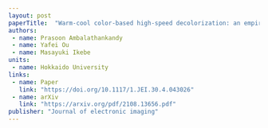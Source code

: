 ```yaml
---
layout: post
paperTitle:  "Warm-cool color-based high-speed decolorization: an empirical approach for tone mapping applications"
authors:
 - name: Prasoon Ambalathankandy
 - name: Yafei Ou
 - name: Masayuki Ikebe
units:
 - name: Hokkaido University
links:
 - name: Paper
   link: "https://doi.org/10.1117/1.JEI.30.4.043026"
 - name: arXiv
   link: "https://arxiv.org/pdf/2108.13656.pdf"
publisher: "Journal of electronic imaging"
---
```


